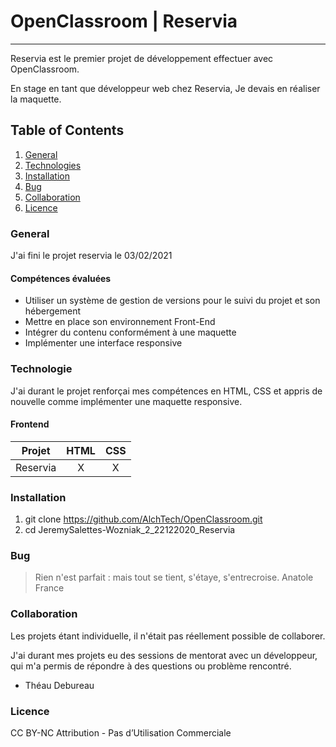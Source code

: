# OpenClassroom | Reservia

---

Reservia est le premier projet de développement effectuer avec OpenClassroom.

En stage en tant que développeur web chez Reservia, Je devais en réaliser la maquette.

## Table of Contents

1. [General](#general)
2. [Technologies](#technologies)
3. [Installation](#installation)
4. [Bug](#bug)
5. [Collaboration](#collaboration)
6. [Licence](#licence)

<a name="general"></a>

### General

J'ai fini le projet reservia le 03/02/2021

#### Compétences évaluées

- Utiliser un système de gestion de versions pour le suivi du projet et son hébergement
- Mettre en place son environnement Front-End
- Intégrer du contenu conformément à une maquette
- Implémenter une interface responsive

<a name="technologies"></a>

### Technologie

J'ai durant le projet renforçai mes compétences en HTML, CSS et appris de nouvelle comme implémenter une maquette responsive.

#### Frontend

|  Projet  | HTML | CSS |
| :------: | :--: | :-: |
| Reservia |  X   |  X  |

<a name="installation"></a>

### Installation

1. git clone <https://github.com/AlchTech/OpenClassroom.git>
2. cd JeremySalettes-Wozniak_2_22122020_Reservia

<a name="bug"></a>

### Bug

> Rien n'est parfait : mais tout se tient, s'étaye, s'entrecroise.
> Anatole France

<a name="collaboration"></a>

### Collaboration

Les projets étant individuelle, il n'était pas réellement possible de collaborer.

J'ai durant mes projets eu des sessions de mentorat avec un développeur, qui m'a permis de répondre à des questions ou problème rencontré.

- Théau Debureau

<a name="#licence"></a>

### Licence

CC BY-NC
Attribution - Pas d’Utilisation Commerciale
